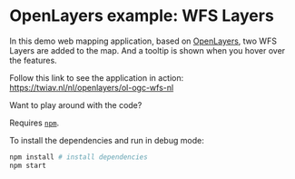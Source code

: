 # OpenLayers example: WFS Layers

In this demo web mapping application, based on [OpenLayers](https://openlayers.org/), two WFS Layers are added to the map. And a tooltip is shown when you hover over the features.

Follow this link to see the application in action: <https://twiav.nl/nl/openlayers/ol-ogc-wfs-nl>

Want to play around with the code?

Requires [`npm`](https://www.npmjs.com/).

To install the dependencies and run in debug mode:

```bash
npm install # install dependencies
npm start
```
